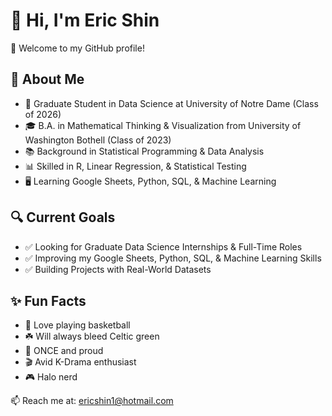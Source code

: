 # 👋 Hi, I'm Eric Shin

🙌 Welcome to my GitHub profile!

## 🧪 About Me

- 🏫 Graduate Student in Data Science at University of Notre Dame (Class of 2026)  
- 🎓 B.A. in Mathematical Thinking & Visualization from University of Washington Bothell (Class of 2023)  
- 📚 Background in Statistical Programming & Data Analysis 
- 📊 Skilled in R, Linear Regression, & Statistical Testing
- 🖥️ Learning Google Sheets, Python, SQL, & Machine Learning

## 🔍 Current Goals

- ✅ Looking for Graduate Data Science Internships & Full-Time Roles  
- ✅ Improving my Google Sheets, Python, SQL, & Machine Learning Skills  
- ✅ Building Projects with Real-World Datasets

## ✨ Fun Facts

- 🏀 Love playing basketball
- ☘️ Will always bleed Celtic green
- 💖 ONCE and proud
- 🎬 Avid K-Drama enthusiast  
- 🎮 Halo nerd

📫 Reach me at: [ericshin1@hotmail.com](mailto:ericshin1@hotmail.com)
